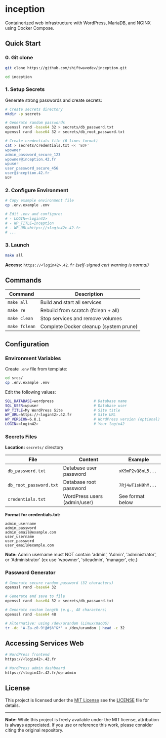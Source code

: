 # inception

Containerized web infrastructure with WordPress, MariaDB, and NGINX using Docker Compose.


## Quick Start

### 0. Git clone

```bash
git clone https://github.com/shiftwavedev/inception.git

cd inception
```

### 1. Setup Secrets

Generate strong passwords and create secrets:

```bash
# Create secrets directory
mkdir -p secrets

# Generate random passwords
openssl rand -base64 32 > secrets/db_password.txt
openssl rand -base64 32 > secrets/db_root_password.txt

# Create credentials file (6 lines format)
cat > secrets/credentials.txt << 'EOF'
wpowner
admin_password_secure_123
wpowner@inception.42.fr
wpuser
user_password_secure_456
user@inception.42.fr
EOF
```

### 2. Configure Environment

```bash
# Copy example environment file
cp .env.example .env

# Edit .env and configure:
# - LOGIN=<login42>
# - WP_TITLE=Inception
# - WP_URL=https://<login42>.42.fr
# ...
```

### 3. Launch

```bash
make all
```

**Access:** `https://<login42>.42.fr` _(self-signed cert warning is normal)_

## Commands

| Command | Description |
|---------|-------------|
| `make all` | Build and start all services |
| `make re` | Rebuild from scratch (fclean + all) |
| `make clean` | Stop services and remove volumes |
| `make fclean` | Complete Docker cleanup (system prune) |


## Configuration

### Environment Variables

Create `.env` file from template:

```bash
cd srcs/
cp .env.example .env
```

Edit the following values:

```bash
SQL_DATABASE=wordpress                  # Database name
SQL_USER=wpuser                         # Database user
WP_TITLE=My WordPress Site              # Site title
WP_URL=https://<login42>.42.fr          # Site URL
WP_VERSION=6.8.1                        # WordPress version (optional)
LOGIN=<login42>                         # Your login42
```

### Secrets Files

**Location:** `secrets/` directory

| File | Content | Example |
|------|---------|---------|
| `db_password.txt` | Database user password | `xK9mP2vQ8nL5...` |
| `db_root_password.txt` | Database root password | `7Rj4wT1sN9hM...` |
| `credentials.txt` | WordPress users (admin/user) | See format below |

**Format for credentials.txt:**
```
admin_username
admin_password
admin_email@example.com
user_username
user_password
user_email@example.com
```

**Note:** Admin username must NOT contain 'admin', 'Admin', 'administrator', or 'Administrator' (ex use 'wpowner', 'siteadmin', 'manager', etc.)

### Password Generator

```bash
# Generate secure random password (32 characters)
openssl rand -base64 32

# Generate and save to file
openssl rand -base64 32 > secrets/db_password.txt

# Generate custom length (e.g., 48 characters)
openssl rand -base64 48

# Alternative: using /dev/urandom (Linux/macOS)
tr -dc 'A-Za-z0-9!@#$%^&*' < /dev/urandom | head -c 32
```

## Accessing Services Web

```bash
# WordPress frontend
https://<login42>.42.fr

# WordPress admin dashboard
https://<login42>.42.fr/wp-admin
```


## License

This project is licensed under the [MIT License](./LICENSE) see the [LICENSE](./LICENSE) file for details.

---

**Note:** While this project is freely available under the MIT license, attribution is always appreciated. If you use or reference this work, please consider citing the original repository.
